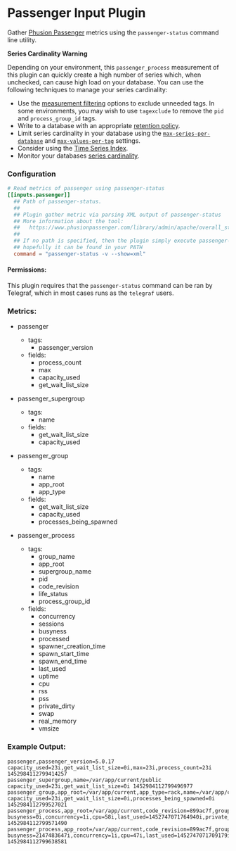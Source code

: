 # Passenger Input Plugin

Gather [Phusion Passenger](https://www.phusionpassenger.com/) metrics using the `passenger-status` command line utility.

**Series Cardinality Warning**

Depending on your environment, this `passenger_process` measurement of this
plugin can quickly create a high number of series which, when unchecked, can
cause high load on your database.  You can use the following techniques to
manage your series cardinality:

- Use the
  [measurement filtering](https://docs.influxdata.com/telegraf/latest/administration/configuration/#measurement-filtering)
  options to exclude unneeded tags.  In some environments, you may wish to use
  `tagexclude` to remove the `pid` and `process_group_id` tags.
- Write to a database with an appropriate
  [retention policy](https://docs.influxdata.com/influxdb/latest/guides/downsampling_and_retention/).
- Limit series cardinality in your database using the
  [`max-series-per-database`](https://docs.influxdata.com/influxdb/latest/administration/config/#max-series-per-database-1000000) and
  [`max-values-per-tag`](https://docs.influxdata.com/influxdb/latest/administration/config/#max-values-per-tag-100000) settings.
- Consider using the
  [Time Series Index](https://docs.influxdata.com/influxdb/latest/concepts/time-series-index/).
- Monitor your databases
  [series cardinality](https://docs.influxdata.com/influxdb/latest/troubleshooting/frequently-asked-questions/#how-can-i-query-for-series-cardinality).

### Configuration

```toml
# Read metrics of passenger using passenger-status
[[inputs.passenger]]
  ## Path of passenger-status.
  ##
  ## Plugin gather metric via parsing XML output of passenger-status
  ## More information about the tool:
  ##   https://www.phusionpassenger.com/library/admin/apache/overall_status_report.html
  ##
  ## If no path is specified, then the plugin simply execute passenger-status
  ## hopefully it can be found in your PATH
  command = "passenger-status -v --show=xml"
```

#### Permissions:

This plugin requires that the `passenger-status` command can be ran by
Telegraf, which in most cases runs as the `telegraf` users.

### Metrics:

- passenger
  - tags:
    - passenger_version
  - fields:
    - process_count
    - max
    - capacity_used
    - get_wait_list_size

- passenger_supergroup
  - tags:
    - name
  - fields:
    - get_wait_list_size
    - capacity_used

- passenger_group
  - tags:
    - name
    - app_root
    - app_type
  - fields:
    - get_wait_list_size
    - capacity_used
    - processes_being_spawned

- passenger_process
  - tags:
    - group_name
    - app_root
    - supergroup_name
    - pid
    - code_revision
    - life_status
    - process_group_id
  - fields:
    - concurrency
    - sessions
    - busyness
    - processed
    - spawner_creation_time
    - spawn_start_time
    - spawn_end_time
    - last_used
    - uptime
    - cpu
    - rss
    - pss
    - private_dirty
    - swap
    - real_memory
    - vmsize

### Example Output:
```
passenger,passenger_version=5.0.17 capacity_used=23i,get_wait_list_size=0i,max=23i,process_count=23i 1452984112799414257
passenger_supergroup,name=/var/app/current/public capacity_used=23i,get_wait_list_size=0i 1452984112799496977
passenger_group,app_root=/var/app/current,app_type=rack,name=/var/app/current/public capacity_used=23i,get_wait_list_size=0i,processes_being_spawned=0i 1452984112799527021
passenger_process,app_root=/var/app/current,code_revision=899ac7f,group_name=/var/app/current/public,life_status=ALIVE,pid=11553,process_group_id=13608,supergroup_name=/var/app/current/public busyness=0i,concurrency=1i,cpu=58i,last_used=1452747071764940i,private_dirty=314900i,processed=951i,pss=319391i,real_memory=314900i,rss=418548i,sessions=0i,spawn_end_time=1452746845013365i,spawn_start_time=1452746844946982i,spawner_creation_time=1452746835922747i,swap=0i,uptime=226i,vmsize=1563580i 1452984112799571490
passenger_process,app_root=/var/app/current,code_revision=899ac7f,group_name=/var/app/current/public,life_status=ALIVE,pid=11563,process_group_id=13608,supergroup_name=/var/app/current/public busyness=2147483647i,concurrency=1i,cpu=47i,last_used=1452747071709179i,private_dirty=309240i,processed=756i,pss=314036i,real_memory=309240i,rss=418296i,sessions=1i,spawn_end_time=1452746845172460i,spawn_start_time=1452746845136882i,spawner_creation_time=1452746835922747i,swap=0i,uptime=226i,vmsize=1563608i 1452984112799638581
```
